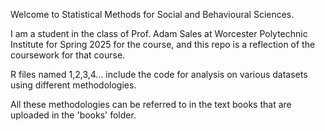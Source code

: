 Welcome to Statistical Methods for Social and Behavioural Sciences. 

I am a student in the class of Prof. Adam Sales at Worcester Polytechnic Institute for Spring 2025 for the course, and this repo is a reflection of the coursework for that course. 

R files named 1,2,3,4... include the code for analysis on various datasets using different methodologies.

All these methodologies can be referred to in the text books that are uploaded in the 'books' folder. 

